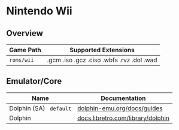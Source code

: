 # Nintendo Wii

## Overview

| Game Path | Supported Extensions |
| --- | --- |
| `roms/wii` | .gcm .iso .gcz .ciso .wbfs .rvz .dol .wad |

## Emulator/Core

| Name | Documentation |
| --- | --- |
| Dolphin (SA) &nbsp; `default` | [dolphin-emu.org/docs/guides](https://dolphin-emu.org/docs/guides/) |
| Dolphin | [docs.libretro.com/library/dolphin](https://docs.libretro.com/library/dolphin/) |